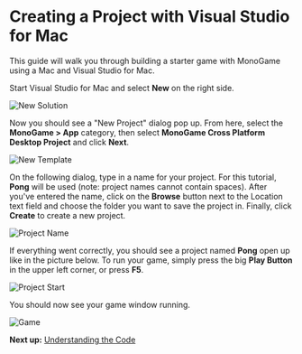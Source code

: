 # Creating a Project with Visual Studio for Mac

This guide will walk you through building a starter game with MonoGame using a Mac and Visual Studio for Mac.

Start Visual Studio for Mac and select **New** on the right side.

![New Solution](~/images/getting_started/vsmac-mg-new-1.png)

Now you should see a "New Project" dialog pop up. From here, select the **MonoGame > App** category, then select **MonoGame Cross Platform Desktop Project** and click **Next**.

![New Template](~/images/getting_started/vsmac-mg-new-2.png)

On the following dialog, type in a name for your project. For this tutorial, **Pong** will be used (note: project names cannot contain spaces). After you've entered the name, click on the **Browse** button next to the Location text field and choose the folder you want to save the project in. Finally, click **Create** to create a new project.

![Project Name](~/images/getting_started/vsmac-mg-new-3.png)

If everything went correctly, you should see a project named **Pong** open up like in the picture below. To run your game, simply press the big **Play Button** in the upper left corner, or press **F5**.

![Project Start](~/images/getting_started/vsmac-mg-new-4.png)

You should now see your game window running.

![Game](~/images/getting_started/vsmac-mg-new-5.png)

**Next up:** [Understanding the Code](3_understanding_the_code.md)
